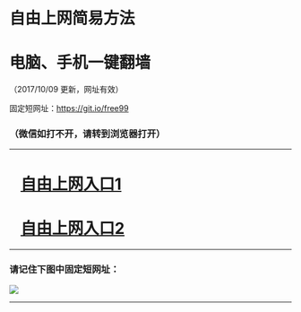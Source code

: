 ﻿# 自由上网简易方法

# 电脑、手机一键翻墙

（2017/10/09 更新，网址有效）

固定短网址：https://git.io/free99

### （微信如打不开，请转到浏览器打开）


***





# &nbsp;&nbsp; <a href="http://ft2272220036.fwq-tz-1001.info/fwqtz01.html?t=10090013764 " target="_blank">自由上网入口1</a>
# &nbsp;&nbsp; <a href="http://ft3136714113.fwq-tz-1002.info/fwqtz02.html?t=100900131511 " target="_blank">自由上网入口2</a>
***

### 请记住下图中固定短网址：

<img src="https://s3-us-west-2.amazonaws.com/fwq-1001/yjfq-20170905okok.png" /> 


***

